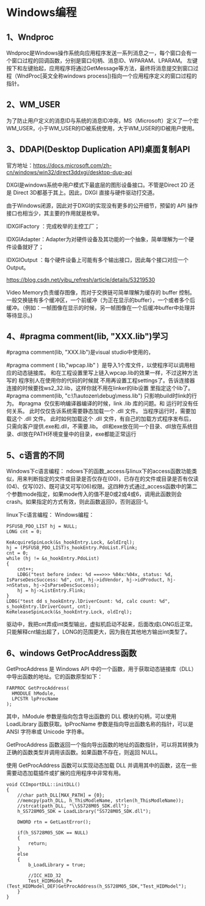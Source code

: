 # Windows编程

## 1、Wndproc
Wndproc是Windows操作系统向应用程序发送一系列消息之一，每个窗口会有一个窗口过程的回调函数，分别是窗口句柄、消息ID、WPARAM、LPARAM。
左键按下和左键抬起，应用程序将通过GetMessage等方法，最终将消息提交到窗口过程（WndProc[英文全称windows process])指向一个应用程序定义的窗口过程的指针。

## 2、WM_USER
为了防止用户定义的消息ID与系统的消息ID冲突，MS（Microsoft）定义了一个宏WM_USER，小于WM_USER的ID被系统使用，大于WM_USER的ID被用户使用。

## 3、DDAPI(Desktop Duplication API)桌面复制API
官方地址：https://docs.microsoft.com/zh-cn/windows/win32/direct3ddxgi/desktop-dup-api

DXGI是windows系统中用户模式下最底层的图形设备接口。不管是Direct 2D 还是 Direct 3D都基于其上。因此，DXGI 直接与硬件驱动打交道。

由于Windows闭源，因此对于DXGI的实现没有更多的公开细节，预留的 API 操作接口也相当少，其主要的作用就是枚举。

IDXGIFactory ：完成枚举的主控工厂；

IDXGIAdapter：Adapter为对硬件设备及其功能的一个抽象，简单理解为一个硬件设备就好了；

IDXGIOutput ：每个硬件设备上可能有多个输出接口，因此每个接口对应一个Output。

https://blog.csdn.net/yibu_refresh/article/details/53219530

Video Memory负责缓存图像，而对于交换链可简单理解为缓存的 buffer 控制。一般交换链有多个缓冲区，一个前缓冲（为正在显示的buffer），一个或者多个后缓冲。（例如：一帧图像在显示的时候，另一帧图像在一个后缓冲buffer中处理并等待显示。)

## 4、#pragma comment(lib, "XXX.lib")学习
#pragma comment(lib, "XXX.lib")是visual studio中使用的，

#pragma comment ( lib,"wpcap.lib" ) 
是导入1个库文件，以使程序可以调用相应的动态链接库。
和在工程设置里写上链入wpcap.lib的效果一样，不过这种方法写的 程序别人在使用你的代码的时候就
不用再设置工程settings了。告诉连接器连接的时候要找ws2_32.lib，这样你就不用在linker的lib设置
里指定这个lib了。
#pragma comment(lib, "c:\\1\\autozen\\debug\\mess.lib")
只影响build时link的行为。
#pragma  仅仅影响编译器编译的时候，link .lib 库的问题。和 运行时没有任何关系。
此时仅仅告诉系统需要静态加载一个 .dll 文件。
当程序运行时，需要加载这个 .dll 文件。
此时如何加载这个 .dll 文件，有自己的加载方式程序发布后，只需向客户提供.exe和.dll，不需要.lib。
dll和exe放在同一个目录、dll放在系统目录、dll放在PATH环境变量中的目录，exe都能正常运行

## 5、c语言的不同
Windows下c语言编程：
ndows下的函数_access与linux下的access函数功能类似，用来判断指定的文件或目录是否仅存在(00)，已存在的文件或目录是否有仅读(04)、仅写(02)、既可读又可写(06)权限。这四种方式通过_access函数中的第二个参数mode指定，如果mode传入的值不是0或2或4或6，调用此函数则会crash。如果指定的方式有效，则此函数返回0，否则返回-1。


linux下c语言编程：
Windows编程：


```
PSFUSB_PDO_LIST hj = NULL;
LONG cnt = 0;

KeAcquireSpinLock(&s_hookEntry.Lock, &oldIrql);
hj = (PSFUSB_PDO_LIST)s_hookEntry.PdoList.Flink;
cnt = 0;
while (hj != &s_hookEntry.PdoList)
{
    cnt++;
    LDBG("test before index: %d ===>>> %04x:%04x, status: %d, IsParseDescSuccess: %d", cnt, hj->idVendor, hj->idProduct, hj->nStatus, hj->IsParseDescSuccess);
    hj = hj->ListEntry.Flink;
}
LDBG("test dd s_hookEntry.lDriverCount: %d, calc count: %d", s_hookEntry.lDriverCount, cnt);
KeReleaseSpinLock(&s_hookEntry.Lock, oldIrql);
```
驱动中，我把cnt弄成int类型输出，虚拟机启动不起来，后面改成LONG后正常。只能解释cnt输出超了，LONG的范围更大，因为我在其他地方输出int类型了。

## 6、windows GetProcAddress函数
GetProcAddress 是 Windows API 中的一个函数，用于获取动态链接库（DLL）中导出函数的地址。它的函数原型如下：
```
FARPROC GetProcAddress(
  HMODULE hModule,
  LPCSTR lpProcName
);
```
其中，hModule 参数是指向包含导出函数的 DLL 模块的句柄，可以使用 LoadLibrary 函数获取。lpProcName 参数是指向导出函数名称的指针，可以是 ANSI 字符串或 Unicode 字符串。

GetProcAddress 函数返回一个指向导出函数的地址的函数指针，可以将其转换为正确的函数类型并调用该函数。如果函数不存在，则返回 NULL。

使用 GetProcAddress 函数可以实现动态加载 DLL 并调用其中的函数，这在一些需要动态加载插件或扩展的应用程序中非常有用。

```
void CCImportDLL::initDLL()
{
    //char path_DLL[MAX_PATH] = {0};
    //memcpy(path_DLL, h_ThisModleName, strlen(h_ThisModleName));
    //strcat(path_DLL, "\\SS728M05_SDK.dll");
    h_SS728M05_SDK = LoadLibrary("SS728M05_SDK.dll");

    DWORD rtn = GetLastError();

    if(h_SS728M05_SDK == NULL)
    {
        return;
    }
    else
    {
        b_LoadLibrary = true;

        //ICC_HID_32
        Test_HIDModel_P=(Test_HIDModel_DEF)GetProcAddress(h_SS728M05_SDK,"Test_HIDModel");
    }
}
```











